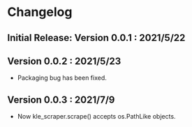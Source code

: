# Changelog

## Initial Release: Version 0.0.1 : 2021/5/22

## Version 0.0.2 : 2021/5/23

- Packaging bug has been fixed.

## Version 0.0.3 : 2021/7/9

- Now kle_scraper.scrape() accepts os.PathLike objects.

